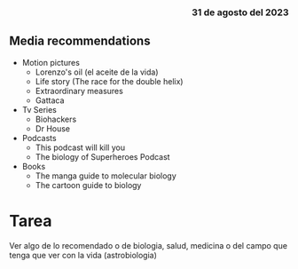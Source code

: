 <div align='right'><h3>31 de agosto del 2023</h3></div>

## Media recommendations
- Motion pictures
	- Lorenzo's oil (el aceite de la vida)
	- Life story (The race for the double helix)
	- Extraordinary measures
	- Gattaca
- Tv Series
	- Biohackers
	- Dr House
- Podcasts
	- This podcast will kill you
	- The biology of Superheroes Podcast
- Books 
	- The manga guide to molecular biology
	- The cartoon guide to biology


# Tarea
Ver algo de lo recomendado o de biologia, salud, medicina o del campo que tenga que ver con la vida (astrobiologia)
